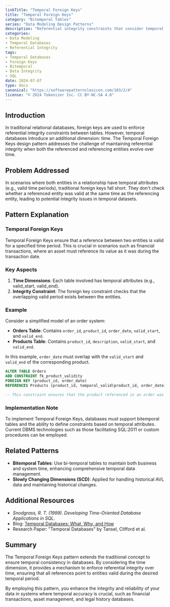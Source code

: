```yaml
---
linkTitle: "Temporal Foreign Keys"
title: "Temporal Foreign Keys"
category: "Bitemporal Tables"
series: "Data Modeling Design Patterns"
description: "Referential integrity constraints that consider temporal validity, ensuring that references are valid over time."
categories:
- Data Modeling
- Temporal Databases
- Referential Integrity
tags:
- Temporal Databases
- Foreign Keys
- Bitemporal
- Data Integrity
- SQL
date: 2024-07-07
type: docs
canonical: "https://softwarepatternslexicon.com/103/2/4"
license: "© 2024 Tokenizer Inc. CC BY-NC-SA 4.0"
---
```


## Introduction

In traditional relational databases, foreign keys are used to enforce referential integrity constraints between tables. However, temporal databases introduce an additional dimension: time. The Temporal Foreign Keys design pattern addresses the challenge of maintaining referential integrity when both the referenced and referencing entities evolve over time.

## Problem Addressed

In scenarios where both entities in a relationship have temporal attributes (e.g., valid time periods), traditional foreign keys fall short. They don't check whether a referenced entity was valid at the same time as the referencing entity, leading to potential integrity issues in temporal datasets.

## Pattern Explanation

### Temporal Foreign Keys

Temporal Foreign Keys ensure that a reference between two entities is valid for a specified time period. This is crucial in scenarios such as financial transactions, where an asset must reference its value as it was during the transaction date.

### Key Aspects

1. **Time Dimensions**: Each table involved has temporal attributes (e.g., valid_start, valid_end).
2. **Integrity Constraint**: The foreign key constraint checks that the overlapping valid period exists between the entities.

### Example

Consider a simplified model of an order system:

- **Orders Table**: Contains `order_id`, `product_id`, `order_date`, `valid_start`, and `valid_end`.
- **Products Table**: Contains `product_id`, `description`, `valid_start`, and `valid_end`.

In this example, `order_date` must overlap with the `valid_start` and `valid_end` of the corresponding product.

```sql
ALTER TABLE Orders
ADD CONSTRAINT fk_product_validity
FOREIGN KEY (product_id, order_date)
REFERENCES Products (product_id, temporal_valid(product_id, order_date));

-- This constraint ensures that the product referenced in an order was valid at the time of the order.
```

### Implementation Note

To implement Temporal Foreign Keys, databases must support bitemporal tables and the ability to define constraints based on temporal attributes. Current DBMS technologies such as those facilitating SQL:2011 or custom procedures can be employed.

## Related Patterns

- **Bitemporal Tables**: Use bi-temporal tables to maintain both business and system time, enhancing comprehensive temporal data management.
- **Slowly Changing Dimensions (SCD)**: Applied for handling historical AVL data and maintaining historical changes.

## Additional Resources

- *Snodgrass, R. T. (1999). Developing Time-Oriented Database Applications in SQL*.
- Blog: [Temporal Databases: What, Why, and How](https://example.com/temporal-databases)
- Research Paper: "Temporal Databases" by Tansel, Clifford et al.

## Summary

The Temporal Foreign Keys pattern extends the traditional concept to ensure temporal consistency in databases. By considering the time dimension, it provides a mechanism to enforce referential integrity over time, ensuring that all references point to entities valid during the desired temporal period.

By employing this pattern, you enhance the integrity and reliability of your data in systems where temporal accuracy is crucial, such as financial transactions, asset management, and legal history databases.
